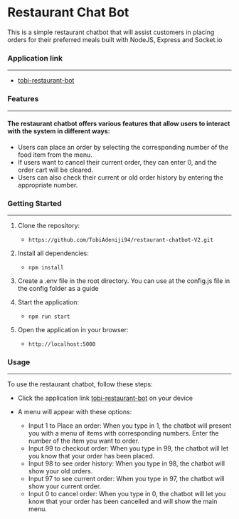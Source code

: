 # Restaurant Chat Bot

This is a simple restaurant chatbot that will assist customers in placing orders for their preferred meals built with NodeJS, Express and Socket.io


### Application link

---

-   [tobi-restaurant-bot](https://tobi-restaurant-bot.onrender.com/)


### Features

---
#### The restaurant chatbot offers various features that allow users to interact with the system in different ways: 
-   Users can place an order by selecting the corresponding number of the food item from the menu. 
-   If users want to cancel their current order, they can enter 0, and the order cart will be cleared. 
-   Users can also check their current or old order history by entering the appropriate number. 


### Getting Started

---

1. Clone the repository:
    - `https://github.com/TobiAdeniji94/restaurant-chatbot-V2.git`
    
2. Install all  dependencies:
    - `npm install`
    
3. Create a .env file in the root directory. You can use at the config.js file in the config folder as a guide

4. Start the application:
    - `npm run start`
5. Open the application in your browser:
    - `http://localhost:5000`


### Usage

---

To use the restaurant chatbot, follow these steps:

-   Click the application link [tobi-restaurant-bot](https://tobi-restaurant-bot.onrender.com/) on your device

-   A menu will appear with these options:
    - Input 1 to Place an order: When you type in 1, the chatbot will present you with a menu of items with corresponding numbers. Enter the number of the item you want to order.
    - Input 99 to checkout order: When you type in 99, the chatbot will let you know that your order has been placed.
    - Input 98 to see order history: When you type in 98, the chatbot will show your old orders.
    - Input 97 to see current order: When you type in 97, the chatbot will show your current order.
    - Input 0 to cancel order: When you type in 0, the chatbot will let you know that your order has been cancelled and will show the main menu.


